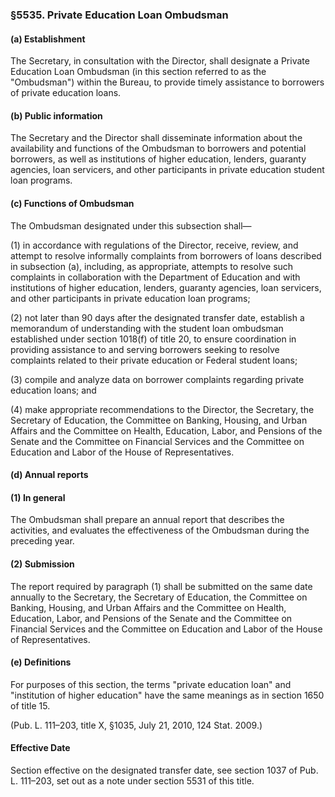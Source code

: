 ### §5535. Private Education Loan Ombudsman ###

#### (a) Establishment ####

The Secretary, in consultation with the Director, shall designate a Private Education Loan Ombudsman (in this section referred to as the "Ombudsman") within the Bureau, to provide timely assistance to borrowers of private education loans.

#### (b) Public information ####

The Secretary and the Director shall disseminate information about the availability and functions of the Ombudsman to borrowers and potential borrowers, as well as institutions of higher education, lenders, guaranty agencies, loan servicers, and other participants in private education student loan programs.

#### (c) Functions of Ombudsman ####

The Ombudsman designated under this subsection shall—

(1) in accordance with regulations of the Director, receive, review, and attempt to resolve informally complaints from borrowers of loans described in subsection (a), including, as appropriate, attempts to resolve such complaints in collaboration with the Department of Education and with institutions of higher education, lenders, guaranty agencies, loan servicers, and other participants in private education loan programs;

(2) not later than 90 days after the designated transfer date, establish a memorandum of understanding with the student loan ombudsman established under section 1018(f) of title 20, to ensure coordination in providing assistance to and serving borrowers seeking to resolve complaints related to their private education or Federal student loans;

(3) compile and analyze data on borrower complaints regarding private education loans; and

(4) make appropriate recommendations to the Director, the Secretary, the Secretary of Education, the Committee on Banking, Housing, and Urban Affairs and the Committee on Health, Education, Labor, and Pensions of the Senate and the Committee on Financial Services and the Committee on Education and Labor of the House of Representatives.

#### (d) Annual reports ####

#### (1) In general ####

The Ombudsman shall prepare an annual report that describes the activities, and evaluates the effectiveness of the Ombudsman during the preceding year.

#### (2) Submission ####

The report required by paragraph (1) shall be submitted on the same date annually to the Secretary, the Secretary of Education, the Committee on Banking, Housing, and Urban Affairs and the Committee on Health, Education, Labor, and Pensions of the Senate and the Committee on Financial Services and the Committee on Education and Labor of the House of Representatives.

#### (e) Definitions ####

For purposes of this section, the terms "private education loan" and "institution of higher education" have the same meanings as in section 1650 of title 15.

(Pub. L. 111–203, title X, §1035, July 21, 2010, 124 Stat. 2009.)

#### Effective Date ####

Section effective on the designated transfer date, see section 1037 of Pub. L. 111–203, set out as a note under section 5531 of this title.